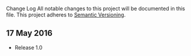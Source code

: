 Change Log
All notable changes to this project will be documented in this file.
This project adheres to [Semantic Versioning](http://semver.org/).


## 17 May 2016
- Release 1.0
